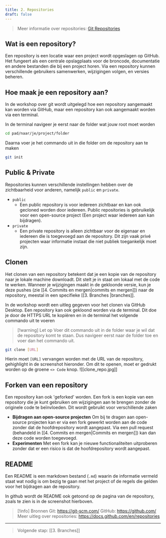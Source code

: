 ```yaml
---
title: 2. Repositories
draft: false
---
```

> Meer informatie over repositories: [Git Repositories](https://docs.github.com/en/repositories)
## Wat is een repository?
Een repository is een locatie waar een project wordt opgeslagen op GitHub. Het fungeert als een centrale opslagplaats voor de broncode, documentatie en andere bestanden die bij een project horen. Via een repository kunnen verschillende gebruikers samenwerken, wijzigingen volgen, en versies beheren. 
## Hoe maak je een repository aan?
In de workshop over git wordt uitgelegd hoe een repository aangemaakt kan worden via GitHub, maar een repository kan ook aangemaakt worden via een terminal.

In de terminal navigeer je eerst naar de folder wat jouw root moet worden 
``` bash
cd pad/naar/je/project/folder
```

Daarna voer je het commando uit in die folder om de repository aan te maken

``` bash
git init
```

## Public & Private
Repositories kunnen verschillende instellingen hebben over de zichtbaarheid voor anderen, namelijk `public` en `private`.
- `public`
	- Een public repository is voor iedereen zichtbaar en kan ook gecloned worden door iedereen. Public repositories is gebruikelijk voor een open-source project (Een project waar iedereen aan kan bijdragen).
- `private` 
	- Een private repository is alleen zichtbaar voor de eigenaar en iedereen die is toegevoegd aan de repository. Dit zijn vaak privé projecten waar informatie instaat die niet publiek toegankelijk moet zijn.


## Clonen
Het clonen van een repository betekent dat je een kopie van de repository naar je lokale machine downloadt. Dit stelt je in staat om lokaal met de code te werken. Wanneer je wijzigingen maakt in de gekloonde versie, kun je deze pushes (zie [[4. Commits en mergen|commits en mergen]]) naar de repository, meestal in een specifieke [[3. Branches |branches]].

In de workshop wordt een uitleg gegeven voor het clonen via GitHub Desktop. Een repository kan ook gekloond worden via de terminal. Dit doe je door de HTTPS URL te kopiëren en in de terminal het volgende commando uit te voeren

> [!warning] Let op
> Voer dit commando uit in de folder waar je wil dat de repository komt te staan. Dus navigeer eerst naar de folder toe en voer dan het commando uit.

``` bash
git clone [URL]
```

Hierin moet `[URL]` vervangen worden met de URL van de repository, gehighlight in de screenshot hieronder. Om dit te openen, moet er gedrukt worden op de groene `<> Code` knop.
![[clone_repo.jpg]]

## Forken van een repository
Een repository kan ook 'geforked' worden. Een fork is een kopie van een repository die je kunt gebruiken om wijzigingen aan te brengen zonder de originele code te beïnvloeden. Dit wordt gebruikt voor verschillende zaken
- **Bijdragen aan open-source projecten**
	Om bij te dragen aan open-source projecten kan er via een fork gewerkt worden aan de code zonder dat de hoofdrepository wordt aangepast. Via een pull request (behandeld in [[4. Commits en mergen|Commits en mergen]]) kan dan deze code worden toegevoegd.
- **Experimenten**
	Met een fork kan je nieuwe functionaliteiten uitproberen zonder dat er een risico is dat de hoofdrepository wordt aangepast.

## README
Een README is een markdown bestand (`.md`) waarin de informatie vermeld staat wat nodig is om bezig te gaan met het project of de regels die gelden voor het bijdragen aan de repository. 

In github wordt de README ook getoond op de pagina van de repository, zoals te zien is in de screenshot hierboven.

> [!info] Bronnen
> Git: https://git-scm.com/
> GitHub: https://github.com/
> Meer uitleg over repositories: https://docs.github.com/en/repositories
> 

---
> Volgende stap: [[3. Branches]]